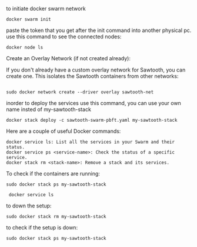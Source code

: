 to initiate docker swarm network
```
docker swarm init

```
paste the token that you get after the init command into another physical pc.
use this command to see the connected nodes:
```
docker node ls

```
Create an Overlay Network (if not created already):

If you don't already have a custom overlay network for Sawtooth, you can create one. This isolates the Sawtooth containers from other networks:
```

sudo docker network create --driver overlay sawtooth-net
```
inorder to deploy the services use this command, you can use your own name insted of my-sawtooth-stack
```
docker stack deploy -c sawtooth-swarm-pbft.yaml my-sawtooth-stack

```
Here are a couple of useful Docker commands:

    docker service ls: List all the services in your Swarm and their status.
    docker service ps <service-name>: Check the status of a specific service.
    docker stack rm <stack-name>: Remove a stack and its services.

To check if the containers are running:
```
sudo docker stack ps my-sawtooth-stack

```
```
 docker service ls

```
to down the setup:
```
sudo docker stack rm my-sawtooth-stack

```
to check if the setup is down:
```
sudo docker stack ps my-sawtooth-stack

```
